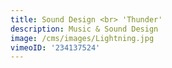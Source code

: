 ```yaml
---
title: Sound Design <br> 'Thunder'
description: Music & Sound Design
image: /cms/images/Lightning.jpg
vimeoID: '234137524'
---
```








